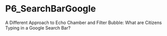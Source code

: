 # P6_SearchBarGoogle
 A Different Approach to Echo Chamber and Filter Bubble: What are Citizens Typing in a Google Search Bar?
